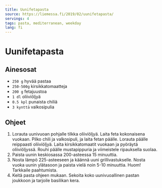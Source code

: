 ```yaml
---
title: Uunifetapasta
source: https://liemessa.fi/2019/02/uunifetapasta/
servings: 4
tags: pasta, mediterranean, weekday
lang: fi
---
```


# Uunifetapasta

## Ainesosat

- `250 g` hyvää pastaa
- `250-500g` kirsikkatomaatteja
- `200 g` fetajuustoa
- `1 dl` oliiviöljyä
- `0.5 kpl` punaista chiliä
- `3 kynttä` valkosipulia

## Ohjeet

1. Lorauta uunivuoan pohjalle tilkka oliiviöljyä. Laita feta kokonaisena vuokaan. Pilko chili ja valkosipuli, ja laita fetan päälle. Lorauta päälle reippaasti oliiviöljyä. Laita kirsikkatomaatit vuokaan ja pyöräytä oliiviöljyssä. Rouhi päälle mustapippuria ja viimeistele ripauksella suolaa.
1. Paista uunin keskiosassa 200-asteessa 15 minuuttia.
1. Nosta lämpö 225-asteeseen ja käännä uuni grillivastukselle. Nosta vuoka uunin ylätasoon ja paista vielä noin 5-10 minuuttia. Huom! Tarkkaile paahtumista.
1. Keitä pasta ohjeen mukaan. Sekoita koko uunivuoallinen pastan joukkoon ja tarjoile basilikan kera.
